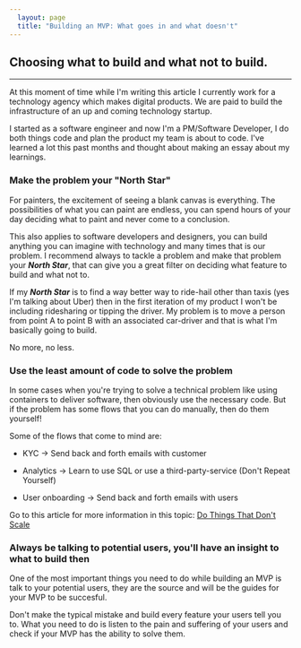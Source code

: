 ```yaml
---
  layout: page 
  title: "Building an MVP: What goes in and what doesn't"
---
```


## Choosing what to build and what not to build.
- - - -

At this moment of time while I'm writing this article I currently work for a technology agency which makes digital products. We are paid to build the infrastructure of an up and coming technology startup. 

I started as a software engineer and now I'm a PM/Software Developer, I do both things code and plan the product my team is about to code. I've learned a lot this past months and thought about making an essay about my learnings.

### Make the problem your "North Star"

For painters, the excitement of seeing a blank canvas is everything. The possibilities of what you can paint are endless, you can spend hours of your day deciding what to paint and never come to a conclusion. 

This also applies to software developers and designers, you can build anything you can imagine with technology and many times that is our problem.
I recommend always to tackle a problem and make that problem your ***North Star***, that can give you a great filter on deciding what feature to build and what not to. 

If my ***North Star*** is to find a way better way to ride-hail other than taxis (yes I'm talking about Uber) then in the first iteration of my product I won't be including ridesharing or tipping the driver. My problem is to move a person from point A to point B with an associated car-driver and that is what I'm basically going to build. 

No more, no less.

### Use the least amount of code to solve the problem 

In some cases when you're trying to solve a technical problem like using containers to deliver software, then obviously use the necessary code. But if the problem has some flows that you can do manually, then do them yourself! 

Some of the flows that come to mind are:

- KYC -> Send back and forth emails with customer

- Analytics  -> Learn to use SQL or use a third-party-service (Don't Repeat Yourself)

- User onboarding -> Send back and forth emails with users

Go to this article for more information in this topic: [Do Things That Don't Scale](http://paulgraham.com/ds.html)

### Always be talking to potential users, you'll have an insight to what to build then 

One of the most important things you need to do while building an MVP is talk to your potential users, they are the source and will be the guides for your MVP to be succesful.

Don't make the typical mistake and build every feature your users tell you to. What you need to do is listen to the pain and suffering of your users and check if your MVP has the ability to solve them. 
